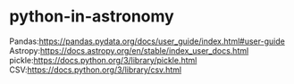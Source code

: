 # python-in-astronomy
Pandas:https://pandas.pydata.org/docs/user_guide/index.html#user-guide
Astropy:https://docs.astropy.org/en/stable/index_user_docs.html
pickle:https://docs.python.org/3/library/pickle.html
CSV:https://docs.python.org/3/library/csv.html
